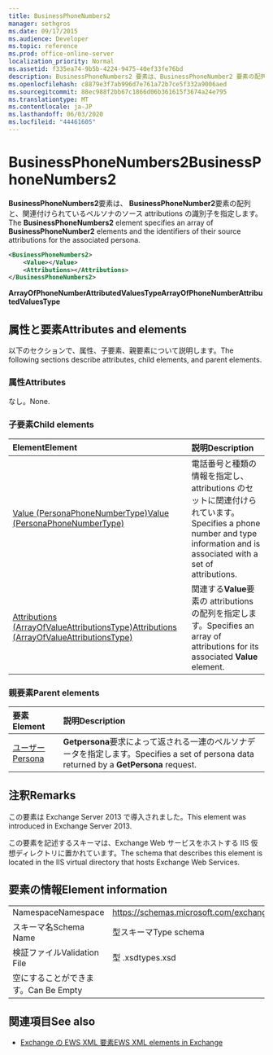 ```yaml
---
title: BusinessPhoneNumbers2
manager: sethgros
ms.date: 09/17/2015
ms.audience: Developer
ms.topic: reference
ms.prod: office-online-server
localization_priority: Normal
ms.assetid: f335ea74-9b5b-4224-9475-40ef33fe76bd
description: BusinessPhoneNumbers2 要素は、BusinessPhoneNumber2 要素の配列と、関連付けられているペルソナのソース attributions の識別子を指定します。
ms.openlocfilehash: c8879e3f7ab996d7e761a72b7ce5f332a9006aed
ms.sourcegitcommit: 88ec988f2bb67c1866d06b361615f3674a24e795
ms.translationtype: MT
ms.contentlocale: ja-JP
ms.lasthandoff: 06/03/2020
ms.locfileid: "44461605"
---
```

# <a name="businessphonenumbers2"></a><span data-ttu-id="21809-103">BusinessPhoneNumbers2</span><span class="sxs-lookup"><span data-stu-id="21809-103">BusinessPhoneNumbers2</span></span>

<span data-ttu-id="21809-104">**BusinessPhoneNumbers2**要素は、 **BusinessPhoneNumber2**要素の配列と、関連付けられているペルソナのソース attributions の識別子を指定します。</span><span class="sxs-lookup"><span data-stu-id="21809-104">The **BusinessPhoneNumbers2** element specifies an array of **BusinessPhoneNumber2** elements and the identifiers of their source attributions for the associated persona.</span></span> 
  
```XML
<BusinessPhoneNumbers2>
    <Value></Value>
    <Attributions></Attributions>
</BusinessPhoneNumbers2>
```

 <span data-ttu-id="21809-105">**ArrayOfPhoneNumberAttributedValuesType**</span><span class="sxs-lookup"><span data-stu-id="21809-105">**ArrayOfPhoneNumberAttributedValuesType**</span></span>
## <a name="attributes-and-elements"></a><span data-ttu-id="21809-106">属性と要素</span><span class="sxs-lookup"><span data-stu-id="21809-106">Attributes and elements</span></span>

<span data-ttu-id="21809-107">以下のセクションで、属性、子要素、親要素について説明します。</span><span class="sxs-lookup"><span data-stu-id="21809-107">The following sections describe attributes, child elements, and parent elements.</span></span>
  
### <a name="attributes"></a><span data-ttu-id="21809-108">属性</span><span class="sxs-lookup"><span data-stu-id="21809-108">Attributes</span></span>

<span data-ttu-id="21809-109">なし。</span><span class="sxs-lookup"><span data-stu-id="21809-109">None.</span></span>
  
### <a name="child-elements"></a><span data-ttu-id="21809-110">子要素</span><span class="sxs-lookup"><span data-stu-id="21809-110">Child elements</span></span>

|<span data-ttu-id="21809-111">**Element**</span><span class="sxs-lookup"><span data-stu-id="21809-111">**Element**</span></span>|<span data-ttu-id="21809-112">**説明**</span><span class="sxs-lookup"><span data-stu-id="21809-112">**Description**</span></span>|
|:-----|:-----|
|[<span data-ttu-id="21809-113">Value (PersonaPhoneNumberType)</span><span class="sxs-lookup"><span data-stu-id="21809-113">Value (PersonaPhoneNumberType)</span></span>](value-personaphonenumbertype.md) <br/> |<span data-ttu-id="21809-114">電話番号と種類の情報を指定し、attributions のセットに関連付けられています。</span><span class="sxs-lookup"><span data-stu-id="21809-114">Specifies a phone number and type information and is associated with a set of attributions.</span></span>  <br/> |
|[<span data-ttu-id="21809-115">Attributions (ArrayOfValueAttributionsType)</span><span class="sxs-lookup"><span data-stu-id="21809-115">Attributions (ArrayOfValueAttributionsType)</span></span>](attributions-arrayofvalueattributionstype.md) <br/> |<span data-ttu-id="21809-116">関連する**Value**要素の attributions の配列を指定します。</span><span class="sxs-lookup"><span data-stu-id="21809-116">Specifies an array of attributions for its associated **Value** element.</span></span>  <br/> |
   
### <a name="parent-elements"></a><span data-ttu-id="21809-117">親要素</span><span class="sxs-lookup"><span data-stu-id="21809-117">Parent elements</span></span>

|<span data-ttu-id="21809-118">**要素**</span><span class="sxs-lookup"><span data-stu-id="21809-118">**Element**</span></span>|<span data-ttu-id="21809-119">**説明**</span><span class="sxs-lookup"><span data-stu-id="21809-119">**Description**</span></span>|
|:-----|:-----|
|[<span data-ttu-id="21809-120">ユーザー</span><span class="sxs-lookup"><span data-stu-id="21809-120">Persona</span></span>](persona.md) <br/> |<span data-ttu-id="21809-121">**Getpersona**要求によって返される一連のペルソナデータを指定します。</span><span class="sxs-lookup"><span data-stu-id="21809-121">Specifies a set of persona data returned by a **GetPersona** request.</span></span>  <br/> |
   
## <a name="remarks"></a><span data-ttu-id="21809-122">注釈</span><span class="sxs-lookup"><span data-stu-id="21809-122">Remarks</span></span>

<span data-ttu-id="21809-123">この要素は Exchange Server 2013 で導入されました。</span><span class="sxs-lookup"><span data-stu-id="21809-123">This element was introduced in Exchange Server 2013.</span></span>
  
<span data-ttu-id="21809-124">この要素を記述するスキーマは、Exchange Web サービスをホストする IIS 仮想ディレクトリに置かれています。</span><span class="sxs-lookup"><span data-stu-id="21809-124">The schema that describes this element is located in the IIS virtual directory that hosts Exchange Web Services.</span></span>
  
## <a name="element-information"></a><span data-ttu-id="21809-125">要素の情報</span><span class="sxs-lookup"><span data-stu-id="21809-125">Element information</span></span>

|||
|:-----|:-----|
|<span data-ttu-id="21809-126">Namespace</span><span class="sxs-lookup"><span data-stu-id="21809-126">Namespace</span></span>  <br/> |https://schemas.microsoft.com/exchange/services/2006/types  <br/> |
|<span data-ttu-id="21809-127">スキーマ名</span><span class="sxs-lookup"><span data-stu-id="21809-127">Schema Name</span></span>  <br/> |<span data-ttu-id="21809-128">型スキーマ</span><span class="sxs-lookup"><span data-stu-id="21809-128">Type schema</span></span>  <br/> |
|<span data-ttu-id="21809-129">検証ファイル</span><span class="sxs-lookup"><span data-stu-id="21809-129">Validation File</span></span>  <br/> |<span data-ttu-id="21809-130">型 .xsd</span><span class="sxs-lookup"><span data-stu-id="21809-130">types.xsd</span></span>  <br/> |
|<span data-ttu-id="21809-131">空にすることができます。</span><span class="sxs-lookup"><span data-stu-id="21809-131">Can Be Empty</span></span>  <br/> ||
   
## <a name="see-also"></a><span data-ttu-id="21809-132">関連項目</span><span class="sxs-lookup"><span data-stu-id="21809-132">See also</span></span>



- [<span data-ttu-id="21809-133">Exchange の EWS XML 要素</span><span class="sxs-lookup"><span data-stu-id="21809-133">EWS XML elements in Exchange</span></span>](ews-xml-elements-in-exchange.md)

